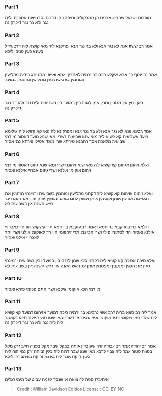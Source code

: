 
### Part 1
מותרות ישראל שהביא אבנים מן המרקוליס וחיפה בהן דרכים וסרטיאות אסורות ולית נגר ולא בר נגר דיפרקינה

### Part 2
אמר רב ששת אנא לא נגר אנא ולא בר נגר אנא ופריקנא ליה מאי קושיא ליה דרב גידל בעינא כעין פנים וליכא

### Part 3
אמר רב יוסף בר אבא איקלע רבה בר ירמיה לאתרין ואתא ואייתי מתניתא בידיה מתליעין ומזהמין בשביעית ואין מתליעין ומזהמין במועד

### Part 4
כאן וכאן אין מגזמין וסכין שמן לגזום בין במועד בין בשביעית ולית נגר ולא בר נגר דיפרקינה

### Part 5
אמר רבינא אנא לא נגר אנא ולא בר נגר אנא ומפרקינא לה מאי קא קשיא ליה אילימא מועד אשביעית קא קשיא ליה מאי שנא שביעית דשרי ומאי שנא מועד דאסור מי דמי שביעית מלאכה אסר רחמנא טירחא שרי מועד אפילו טירחא נמי אסור

### Part 6
ואלא זיהום אגיזום קא קשיא ליה מאי שנא זיהום דשרי ומאי שנא גיזום דאסור מי דמי זיהום אוקומי אילנא ושרי גיזום אברויי אילנא ואסור

### Part 7
ואלא זיהום אזיהום קא קשיא ליה דקתני מתליעין ומזהמין בשביעית ורמינהי מזהמין את הנטיעות וכורכין אותן וקוטמין אותן ועושין להם בתים ומשקין אותן עד ראש השנה עד ראש השנה אין בשביעית לא

### Part 8
ודלמא כדרב עוקבא בר חמא דאמר רב עוקבא בר חמא תרי קשקושי הוו חד לאברויי אילנא ואסור וחד לסתומי פילי ושרי הכי נמי תרי זיהמומי הוי חד לאוקומי אילני ושרי וחד לאברויי אילני ואסור

### Part 9
ואלא סיכה אסיכה קא קשיא ליה דקתני סכין שמן לגזום בין במועד ובין בשביעית ורמינהי סכין את הפגין ומנקבין ומפטמין אותן עד ראש השנה עד ראש השנה אין בשביעית לא

### Part 10
מי דמי הכא אוקומי אילנא ושרי התם פטומי פירא ואסור

### Part 11
אמר ליה רב סמא בריה דרב אשי לרבינא בר ירמיה סיכה דמועד אזיהום דמועד קא קשיא ליה מכדי האי אוקומי והאי אוקומי מאי שנא האי דשרי ומאי שנא האי דאסור היינו דקאמר ליה לית נגר ולא בר נגר דיפרקינה

### Part 12
אמר רב יהודה אמר רב עבודה זרה שעובדין אותה במקל שבר מקל בפניה חייב זרק מקל בפניה פטור אמר ליה אביי לרבא מאי שנא שבר דהוה ליה כעין זביחה זרק נמי הוה ליה כעין זריקה אמר ליה בעינא זריקה משתברת וליכא

### Part 13
איתיביה ספת לה צואה או שנסך לפניה עביט של מימי רגלים

>Credit : William Davidson Edition
>License : CC-BY-NC